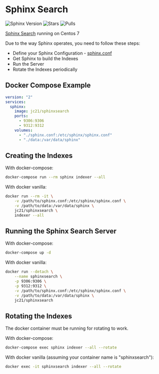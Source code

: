 # Sphinx Search

![Sphinx Version](https://img.shields.io/badge/version-2.3.2-green.svg?style=for-the-badge)
![Stars](https://img.shields.io/docker/stars/jc21/sphinxsearch.svg?style=for-the-badge)
![Pulls](https://img.shields.io/docker/pulls/jc21/sphinxsearch.svg?style=for-the-badge)

[Sphinx Search](http://sphinxsearch.com/) running on Centos 7

Due to the way Sphinx operates, you need to follow these steps:

- Define your Sphinx Configuration - [sphinx.conf](http://sphinxsearch.com/docs/latest/indexing.html)
- Get Sphinx to build the Indexes
- Run the Server
- Rotate the Indexes periodically


## Docker Compose Example

```yml
version: "2"
services:
  sphinx:
    image: jc21/sphinxsearch
    ports:
      - 9306:9306
      - 9312:9312
    volumes:
      - "./sphinx.conf:/etc/sphinx/sphinx.conf"
      - "./data:/var/data/sphinx"
```


## Creating the Indexes

With docker-compose:

```bash
docker-compose run --rm sphinx indexer --all
```

With docker vanilla:

```bash
docker run --rm -it \
    -v /path/to/sphinx.conf:/etc/sphinx/sphinx.conf \
    -v /path/to/data:/var/data/sphinx \
    jc21/sphinxsearch \
    indexer --all
```


## Running the Sphinx Search Server

With docker-compose:

```bash
docker-compose up -d
```

With docker vanilla:

```bash
docker run --detach \
    --name sphinxsearch \
    -p 9306:9306 \
    -p 9312:9312 \
    -v /path/to/sphinx.conf:/etc/sphinx/sphinx.conf \
    -v /path/to/data:/var/data/sphinx \
    jc21/sphinxsearch
```


## Rotating the Indexes

The docker container must be running for rotating to work.

With docker-compose:

```bash
docker-compose exec sphinx indexer --all --rotate 
```

With docker vanilla (assuming your container name is "sphinxsearch"):

```bash
docker exec -it sphinxsearch indexer --all --rotate
```
